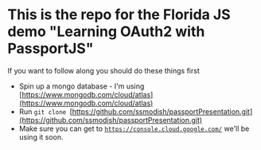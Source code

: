 # This is the repo for the Florida JS demo "Learning OAuth2 with PassportJS"

If you want to follow along you should do these things first

- Spin up a mongo database - I'm using [https://www.mongodb.com/cloud/atlas](https://www.mongodb.com/cloud/atlas)
- Run `git clone `[https://github.com/ssmodish/passportPresentation.git](https://github.com/ssmodish/passportPresentation.git)
- Make sure you can get to [`https://console.cloud.google.com/`](https://console.cloud.google.com/) we'll be using it soon.
